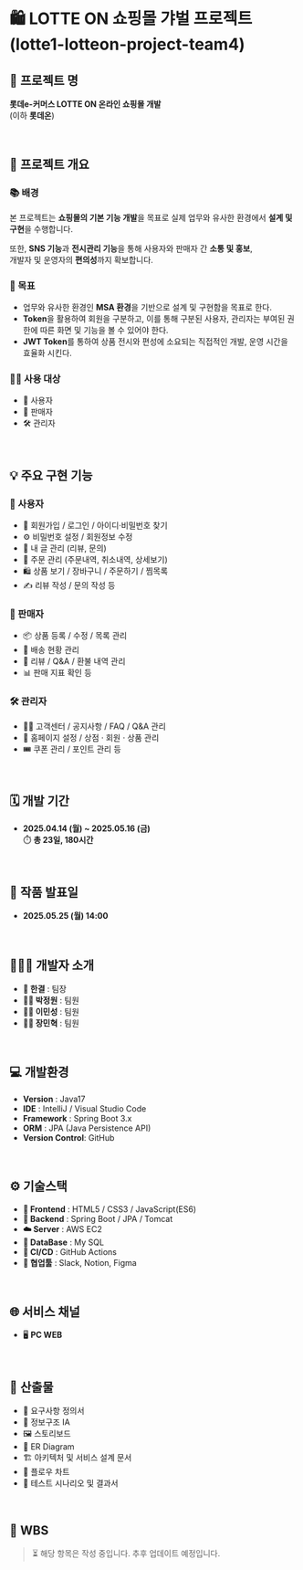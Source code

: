 # 🛍️ LOTTE ON 쇼핑몰 갸벌 프로젝트 (lotte1-lotteon-project-team4)

## 📌 프로젝트 명
**롯데e-커머스 LOTTE ON 온라인 쇼핑몰 개발**  
(이하 **롯데온**)  

<br/>

## 📖 프로젝트 개요

### 📚 배경
본 프로젝트는 **쇼핑몰의 기본 기능 개발**을 목표로 실제 업무와 유사한 환경에서 **설계 및 구현**을 수행합니다.  

또한, **SNS 기능**과 **전시관리 기능**을 통해 사용자와 판매자 간 **소통 및 홍보**,  
개발자 및 운영자의 **편의성**까지 확보합니다.

### 🎯 목표
 - 업무와 유사한 환경인 **MSA 환경**을 기반으로 설계 및 구현함을 목표로 한다.
 - **Token**을 활용하여 회원을 구분하고, 이를 통해 구분된 사용자, 관리자는 부여된 권한에 따른 화면 및 기능을 볼 수 있어야 한다.
 - **JWT Token**를 통하여 상품 전시와 편성에 소요되는 직접적인 개발, 운영 시간을 효율화 시킨다.

### 👨‍🏫 사용 대상
 - 👤 사용자
 - 🛒 판매자
 - 🛠️ 관리자
<br/>

## 💡 주요 구현 기능

### 👤 사용자
- 🔐 회원가입 / 로그인 / 아이디·비밀번호 찾기
- ⚙️ 비밀번호 설정 / 회원정보 수정
- 📄 내 글 관리 (리뷰, 문의)
- 🧾 주문 관리 (주문내역, 취소내역, 상세보기)
- 🛍️ 상품 보기 / 장바구니 / 주문하기 / 찜목록
- ✍️ 리뷰 작성 / 문의 작성 등 
   
### 🛒 판매자
- 📦 상품 등록 / 수정 / 목록 관리
- 🚚 배송 현황 관리
- 📝 리뷰 / Q&A / 환불 내역 관리
- 📊 판매 지표 확인 등 

### 🛠️ 관리자
- 🧑‍💻 고객센터 / 공지사항 / FAQ / Q&A 관리
- 🏪 홈페이지 설정 / 상점 · 회원 · 상품 관리
- 🎟️ 쿠폰 관리 / 포인트 관리 등

<br/>

## 🗓️ 개발 기간
- **2025.04.14 (월) ~ 2025.05.16 (금)**  
  ⏱️ **총 23일, 180시간**
<br/>

## 📣 작품 발표일
- **2025.05.25 (월) 14:00**
<br/>
  
## 🧑‍🤝‍🧑 개발자 소개
 - **👑 한결** : 팀장
 - **👨‍💻 박정원** : 팀원
 - **👨‍💻 이민성** : 팀원
 - **👨‍💻 장민혁** : 팀원
<br/>

## 💻 개발환경
 - **Version** : Java17
 - **IDE** : IntelliJ / Visual Studio Code
 - **Framework** : Spring Boot 3.x
 - **ORM** : JPA (Java Persistence API)
- **Version Control**: GitHub
<br/>

 ## ⚙️ 기술스택
 - **🎨 Frontend** : HTML5 / CSS3 / JavaScript(ES6)
 - **🔧 Backend** : Spring Boot / JPA / Tomcat
 - **☁️ Server** : AWS EC2
 - **💾 DataBase** : My SQL
-  **📡 CI/CD** : GitHub Actions
-  **🧰 협업툴** : Slack, Notion, Figma
<br/>

## 🌐 서비스 채널 
 - 🖥️ **PC WEB**
<br/>

## 📂 산출물
 - 📝 요구사항 정의서
 - 🧭 정보구조 IA
 - 🖼️ 스토리보드
 - 🔗 ER Diagram
 - 🏗️ 아키텍처 및 서비스 설계 문서
 - 🔁 플로우 차트
 - 🧪 테스트 시나리오 및 결과서
<br/>

## 📌 WBS
> ⏳ 해당 항목은 작성 중입니다. 추후 업데이트 예정입니다.

